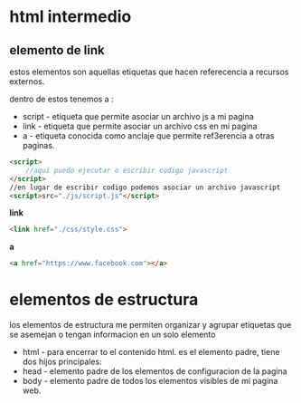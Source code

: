# html intermedio
## elemento de link

estos elementos son aquellas etiquetas que hacen referecencia a recursos externos.

dentro de estos tenemos a :
- script - etiqueta que permite asociar un archivo js a mi pagina
- link - etiqueta que permite asociar un archivo css en mi pagina
- a - etiqueta conocida como anclaje que permite ref3erencia a otras paginas.
  

``` html
<script>
    //aqui puedo ejecutar o escribir codigo javascript
</script>
//en lugar de escribir codigo podemos asociar un archivo javascript
<script>src="./js/script.js"</script>
```

**link**
```html
<link href="./css/style.css">
```

**a**
```html
<a href="https://www.facebook.com"></a>
```
# elementos de estructura
los elementos de estructura me permiten organizar y agrupar etiquetas que se asemejan o tengan informacion en un solo elemento 
- html - para encerrar to el contenido html. es el elemento padre, tiene dos hijos principales:
- head - elemento padre de los elementos de configuracion de la pagina
- body - elemento padre de todos los elementos visibles de mi pagina web.